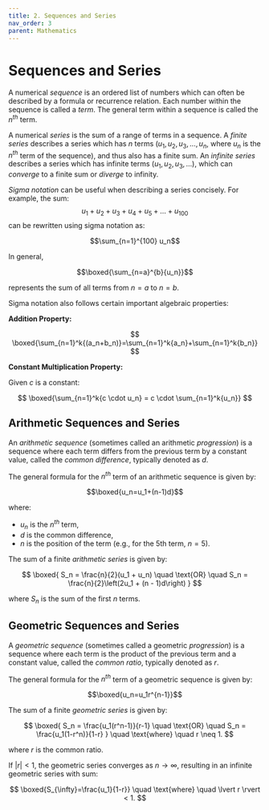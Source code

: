 ```yaml
---
title: 2. Sequences and Series
nav_order: 3
parent: Mathematics
---
```

# Sequences and Series

A numerical *sequence* is an ordered list of numbers which can often be described by a formula or recurrence relation. Each number within the sequence is called a *term*. The general term within a sequence is called the $n^{th}$ term.

A numerical *series* is the sum of a range of terms in a sequence. A *finite series* describes a series which has $n$ terms ($u_1, u_2, u_3, \dots, u_n$, where $u_n$ is the $n^{th}$ term of the sequence), and thus also has a finite sum. An *infinite series* describes a series which has infinite terms ($u_1, u_2, u_3, \dots$), which can *converge* to a finite sum or *diverge* to infinity.

*Sigma notation* can be useful when describing a series concisely. For example, the sum: $$u_1+u_2+u_3+u_4+u_5+\dots+u_{100}$$ can be rewritten using sigma notation as: 

$$\sum_{n=1}^{100} u_n$$

In general,

$$\boxed{\sum_{n=a}^{b}{u_n}}$$

represents the sum of all terms from $n=a$ to $n=b$.

Sigma notation also follows certain important algebraic properties:

**Addition Property:**

$$
\boxed{\sum_{n=1}^k{(a_n+b_n)}=\sum_{n=1}^k{a_n}+\sum_{n=1}^k{b_n}}
$$

**Constant Multiplication Property:**

Given $c$ is a constant:

$$
\boxed{\sum_{n=1}^k{c \cdot u_n} = c \cdot \sum_{n=1}^k{u_n}}
$$

## Arithmetic Sequences and Series

An *arithmetic sequence* (sometimes called an arithmetic *progression*) is a sequence where each term differs from the previous term by a constant value, called the *common difference*, typically denoted as $d$.

The general formula for the $n^{th}$ term of an arithmetic sequence is given by:

$$\boxed{u_n=u_1+(n-1)d}$$

where:
- $u_n$ is the $n^{th}$ term,
- $d$ is the common difference,
- $n$ is the position of the term (e.g., for the 5th term, $n=5$).



The sum of a finite *arithmetic series* is given by:

$$
\boxed{
S_n = \frac{n}{2}(u_1 + u_n)
\quad \text{OR} \quad
S_n = \frac{n}{2}\left(2u_1 + (n - 1)d\right)
}
$$

where $S_n$ is the sum of the first $n$ terms.

## Geometric Sequences and Series

A *geometric sequence* (sometimes called a geometric *progression*) is a sequence where each term is the product of the previous term and a constant value, called the *common ratio*, typically denoted as $r$.

The general formula for the $n^{th}$ term of a geometric sequence is given by:

$$\boxed{u_n=u_1r^{n-1}}$$



The sum of a finite *geometric series* is given by:

$$
\boxed{
S_n = \frac{u_1(r^n-1)}{r-1}
\quad \text{OR} \quad
S_n = \frac{u_1(1-r^n)}{1-r}
}
\quad \text{where} \quad r \neq 1.
$$

where $r$ is the common ratio.

If $\lvert r \rvert < 1$, the geometric series converges as $n \to \infty$, resulting in an infinite geometric series with sum:

$$
\boxed{S_{\infty}=\frac{u_1}{1-r}}
\quad \text{where} \quad \lvert r \rvert < 1.
$$